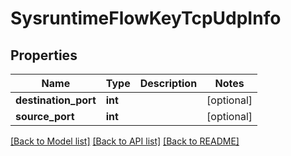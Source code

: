 # SysruntimeFlowKeyTcpUdpInfo

## Properties
Name | Type | Description | Notes
------------ | ------------- | ------------- | -------------
**destination_port** | **int** |  | [optional] 
**source_port** | **int** |  | [optional] 

[[Back to Model list]](../README.md#documentation-for-models) [[Back to API list]](../README.md#documentation-for-api-endpoints) [[Back to README]](../README.md)


